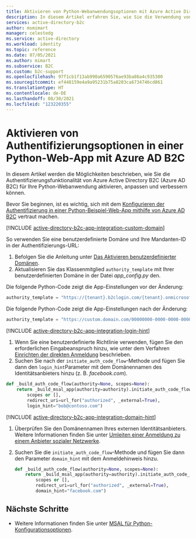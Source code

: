 ```yaml
---
title: Aktivieren von Python-Webanwendungsoptionen mit Azure Active Directory B2C
description: In diesem Artikel erfahren Sie, wie Sie die Verwendung von Python-Webanwendungsoptionen aktivieren.
services: active-directory-b2c
author: msmimart
manager: celestedg
ms.service: active-directory
ms.workload: identity
ms.topic: reference
ms.date: 07/05/2021
ms.author: mimart
ms.subservice: B2C
ms.custom: b2c-support
ms.openlocfilehash: 97f1cb1f13ab990a6590576ae93ba86a4c935300
ms.sourcegitcommit: ef448159e4a9a95231b75a8203ca6734746cd861
ms.translationtype: HT
ms.contentlocale: de-DE
ms.lasthandoff: 08/30/2021
ms.locfileid: "123220355"
---
```

# <a name="enable-authentication-options-in-a-python-web-app-by-using-azure-ad-b2c"></a>Aktivieren von Authentifizierungsoptionen in einer Python-Web-App mit Azure AD B2C 

In diesem Artikel werden die Möglichkeiten beschrieben, wie Sie die Authentifizierungsfunktionalität von Azure Active Directory B2C (Azure AD B2C) für Ihre Python-Webanwendung aktivieren, anpassen und verbessern können. 

Bevor Sie beginnen, ist es wichtig, sich mit dem [Konfigurieren der Authentifizierung in einer Python-Beispiel-Web-App mithilfe von Azure AD B2C](configure-authentication-sample-python-web-app.md) vertraut machen.

[!INCLUDE [active-directory-b2c-app-integration-custom-domain](../../includes/active-directory-b2c-app-integration-custom-domain.md)]

So verwenden Sie eine benutzerdefinierte Domäne und Ihre Mandanten-ID in der Authentifizierungs-URL: 

1. Befolgen Sie die Anleitung unter [Das Aktivieren benutzerdefinierter Domänen](custom-domain.md).
1. Aktualisieren Sie das Klassenmitglied `authority_template` mit Ihrer benutzerdefinierten Domäne in der Datei *app_config.py* den.

Die folgende Python-Code zeigt die App-Einstellungen vor der Änderung:

```python
authority_template = "https://{tenant}.b2clogin.com/{tenant}.onmicrosoft.com/{user_flow}"
```

Die folgende Python-Code zeigt die App-Einstellungen nach der Änderung:

```python
authority_template = "https://custom.domain.com/00000000-0000-0000-0000-000000000000/{user_flow}" 
```

[!INCLUDE [active-directory-b2c-app-integration-login-hint](../../includes/active-directory-b2c-app-integration-login-hint.md)]

1. Wenn Sie eine benutzerdefinierte Richtlinie verwenden, fügen Sie den erforderlichen Eingabeanspruch hinzu, wie unter dem Verfahren [Einrichten der direkten Anmeldung](direct-signin.md#prepopulate-the-sign-in-name) beschrieben. 
1. Suchen Sie nach der `initiate_auth_code_flow`-Methode und fügen Sie dann den `login_hint`Parameter mit dem Domänennamen des Identitätsanbieters hinzu (z. B. *facebook.com*).

```python
def _build_auth_code_flow(authority=None, scopes=None):
    return _build_msal_app(authority=authority).initiate_auth_code_flow(
        scopes or [],
        redirect_uri=url_for("authorized", _external=True),
        login_hint="bob@contoso.com")
```

[!INCLUDE [active-directory-b2c-app-integration-domain-hint](../../includes/active-directory-b2c-app-integration-domain-hint.md)]

1. Überprüfen Sie den Domänennamen Ihres externen Identitätsanbieters. Weitere Informationen finden Sie unter [Umleiten einer Anmeldung zu einem Anbieter sozialer Netzwerke](direct-signin.md#redirect-sign-in-to-a-social-provider). 
1. Suchen Sie die `initiate_auth_code_flow`-Methode und fügen Sie dann den Parameter `domain_hint` mit dem Anmeldehinweis hinzu.

    ```python
    def _build_auth_code_flow(authority=None, scopes=None):
        return _build_msal_app(authority=authority).initiate_auth_code_flow(
            scopes or [],
            redirect_uri=url_for("authorized", _external=True),
            domain_hint="facebook.com")
    ```


## <a name="next-steps"></a>Nächste Schritte

- Weitere Informationen finden Sie unter [MSAL für Python-Konfigurationsoptionen](https://github.com/AzureAD/microsoft-authentication-library-for-python/wiki).
